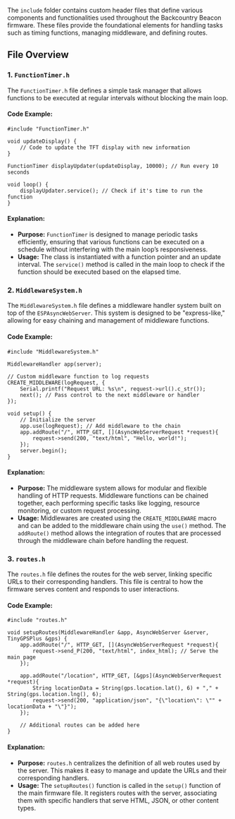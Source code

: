 
The `include` folder contains custom header files that define various components and functionalities used throughout the Backcountry Beacon firmware. These files provide the foundational elements for handling tasks such as timing functions, managing middleware, and defining routes.

## File Overview

### 1. `FunctionTimer.h`

The `FunctionTimer.h` file defines a simple task manager that allows functions to be executed at regular intervals without blocking the main loop.

#### Code Example:

    #include "FunctionTimer.h"
    
    void updateDisplay() {
        // Code to update the TFT display with new information
    }
    
    FunctionTimer displayUpdater(updateDisplay, 10000); // Run every 10 seconds
    
    void loop() {
        displayUpdater.service(); // Check if it's time to run the function
    }
#### Explanation:

-   **Purpose:** `FunctionTimer` is designed to manage periodic tasks efficiently, ensuring that various functions can be executed on a schedule without interfering with the main loop’s responsiveness.
-   **Usage:** The class is instantiated with a function pointer and an update interval. The `service()` method is called in the main loop to check if the function should be executed based on the elapsed time.

### 2. `MiddlewareSystem.h`

The `MiddlewareSystem.h` file defines a middleware handler system built on top of the `ESPAsyncWebServer`. This system is designed to be "express-like," allowing for easy chaining and management of middleware functions.

#### Code Example:

    #include "MiddlewareSystem.h"
    
    MiddlewareHandler app(server);
    
    // Custom middleware function to log requests
    CREATE_MIDDLEWARE(logRequest, {
        Serial.printf("Request URL: %s\n", request->url().c_str());
        next(); // Pass control to the next middleware or handler
    });
    
    void setup() {
        // Initialize the server
        app.use(logRequest); // Add middleware to the chain
        app.addRoute("/", HTTP_GET, [](AsyncWebServerRequest *request){
            request->send(200, "text/html", "Hello, world!");
        });
        server.begin();
    }
#### Explanation:

-   **Purpose:** The middleware system allows for modular and flexible handling of HTTP requests. Middleware functions can be chained together, each performing specific tasks like logging, resource monitoring, or custom request processing.
-   **Usage:** Middlewares are created using the `CREATE_MIDDLEWARE` macro and can be added to the middleware chain using the `use()` method. The `addRoute()` method allows the integration of routes that are processed through the middleware chain before handling the request.
### 3. `routes.h`

The `routes.h` file defines the routes for the web server, linking specific URLs to their corresponding handlers. This file is central to how the firmware serves content and responds to user interactions.

#### Code Example:

    #include "routes.h"
    
    void setupRoutes(MiddlewareHandler &app, AsyncWebServer &server, TinyGPSPlus &gps) {
        app.addRoute("/", HTTP_GET, [](AsyncWebServerRequest *request){
            request->send_P(200, "text/html", index_html); // Serve the main page
        });
    
        app.addRoute("/location", HTTP_GET, [&gps](AsyncWebServerRequest *request){
            String locationData = String(gps.location.lat(), 6) + "," + String(gps.location.lng(), 6);
            request->send(200, "application/json", "{\"location\": \"" + locationData + "\"}");
        });
    
        // Additional routes can be added here
    }

#### Explanation:

-   **Purpose:** `routes.h` centralizes the definition of all web routes used by the server. This makes it easy to manage and update the URLs and their corresponding handlers.
-   **Usage:** The `setupRoutes()` function is called in the `setup()` function of the main firmware file. It registers routes with the server, associating them with specific handlers that serve HTML, JSON, or other content types.
